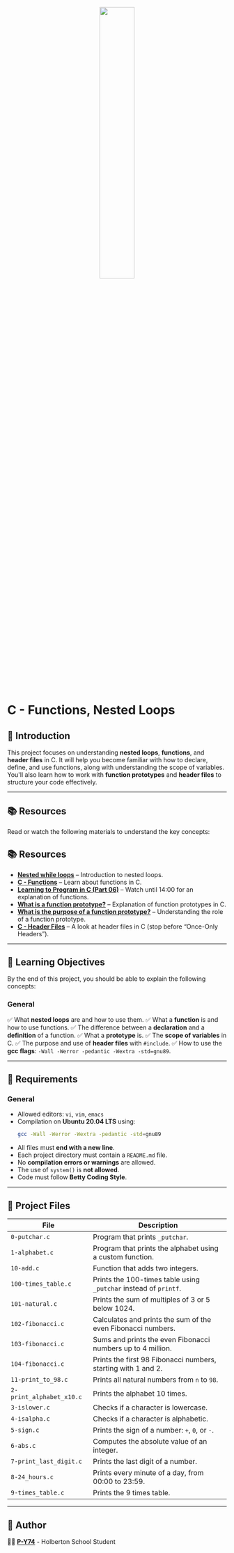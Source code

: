 <p align="center">
   <img src="https://github.com/user-attachments/assets/7d564981-cb81-43e7-819a-25ffcfc5bd72" width=40% height=40%/>
</p>

# C - Functions, Nested Loops

## 📌 Introduction
This project focuses on understanding **nested loops**, **functions**, and **header files** in C. It will help you become familiar with how to declare, define, and use functions, along with understanding the scope of variables. You'll also learn how to work with **function prototypes** and **header files** to structure your code effectively.

---

## 📚 Resources
Read or watch the following materials to understand the key concepts:

## 📚 Resources

- **[Nested while loops](https://www.youtube.com/watch?v=4OnBa6mId0M)** – Introduction to nested loops.
- **[C - Functions](https://www.youtube.com/watch?v=1yoM6nYQFq4)** – Learn about functions in C.
- **[Learning to Program in C (Part 06)](https://www.youtube.com/watch?v=drFXRS2VGdo)** – Watch until 14:00 for an explanation of functions.
- **[What is a function prototype?](https://www.geeksforgeeks.org/function-prototype-in-c/)** – Explanation of function prototypes in C.
- **[What is the purpose of a function prototype?](https://www.tutorialspoint.com/cprogramming/c_functions.htm)** – Understanding the role of a function prototype.
- **[C - Header Files](https://www.tutorialspoint.com/cprogramming/c_header_files.htm)** – A look at header files in C (stop before “Once-Only Headers”).


---

## 🎯 Learning Objectives
By the end of this project, you should be able to explain the following concepts:

### General
✅ What **nested loops** are and how to use them. 
✅ What a **function** is and how to use functions. 
✅ The difference between a **declaration** and a **definition** of a function. 
✅ What a **prototype** is. 
✅ The **scope of variables** in C. 
✅ The purpose and use of **header files** with `#include`. 
✅ How to use the **gcc flags**: `-Wall -Werror -pedantic -Wextra -std=gnu89`. 

---

## 📝 Requirements

### General
- Allowed editors: `vi`, `vim`, `emacs`
- Compilation on **Ubuntu 20.04 LTS** using:
  ```sh
  gcc -Wall -Werror -Wextra -pedantic -std=gnu89
  ```
- All files must **end with a new line**.
- Each project directory must contain a `README.md` file.
- No **compilation errors or warnings** are allowed.
- The use of `system()` is **not allowed**.
- Code must follow **Betty Coding Style**.

---

## 📂 Project Files

| File                       | Description                                                                                           |
|----------------------------|-------------------------------------------------------------------------------------------------------|
| `0-putchar.c`               | Program that prints `_putchar`.                                                                        |
| `1-alphabet.c`              | Program that prints the alphabet using a custom function.                                              |
| `10-add.c`                  | Function that adds two integers.                                                                      |
| `100-times_table.c`         | Prints the 100-times table using `_putchar` instead of `printf`.                                       |
| `101-natural.c`             | Prints the sum of multiples of 3 or 5 below 1024.                                                     |
| `102-fibonacci.c`           | Calculates and prints the sum of the even Fibonacci numbers.                                          |
| `103-fibonacci.c`           | Sums and prints the even Fibonacci numbers up to 4 million.                                           |
| `104-fibonacci.c`           | Prints the first 98 Fibonacci numbers, starting with 1 and 2.                                          |
| `11-print_to_98.c`          | Prints all natural numbers from `n` to `98`.                                                           |
| `2-print_alphabet_x10.c`    | Prints the alphabet 10 times.                                                                          |
| `3-islower.c`               | Checks if a character is lowercase.                                                                   |
| `4-isalpha.c`               | Checks if a character is alphabetic.                                                                  |
| `5-sign.c`                  | Prints the sign of a number: `+`, `0`, or `-`.                                                         |
| `6-abs.c`                   | Computes the absolute value of an integer.                                                             |
| `7-print_last_digit.c`      | Prints the last digit of a number.                                                                    |
| `8-24_hours.c`              | Prints every minute of a day, from 00:00 to 23:59.                                                   |
| `9-times_table.c`           | Prints the 9 times table.                                                                              |

---

## 👤 Author
👨‍💻 **[P-Y74](https://github.com/P-Y74)** - Holberton School Student
